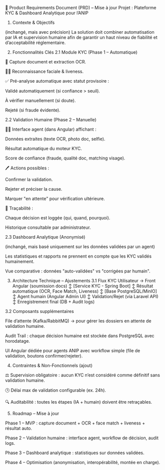 📄 Product Requirements Document (PRD) – Mise à jour
Projet : Plateforme KYC & Dashboard Analytique pour l’ANIP
1. Contexte & Objectifs

(inchangé, mais avec précision)
La solution doit combiner automatisation par IA et supervision humaine afin de garantir un haut niveau de fiabilité et d’acceptabilité réglementaire.

2. Fonctionnalités Clés
2.1 Module KYC (Phase 1 – Automatique)

📸 Capture document et extraction OCR.

🧑‍💻 Reconnaissance faciale & liveness.

✅ Pré-analyse automatique avec statut provisoire :

Validé automatiquement (si confiance > seuil).

À vérifier manuellement (si doute).

Rejeté (si fraude évidente).

2.2 Validation Humaine (Phase 2 – Manuelle)

👩‍💼 Interface agent (dans Angular) affichant :

Données extraites (texte OCR, photo doc, selfie).

Résultat automatique du moteur KYC.

Score de confiance (fraude, qualité doc, matching visage).

🖊️ Actions possibles :

Confirmer la validation.

Rejeter et préciser la cause.

Marquer "en attente" pour vérification ultérieure.

🧾 Traçabilité :

Chaque décision est loggée (qui, quand, pourquoi).

Historique consultable par administrateur.

2.3 Dashboard Analytique (Anonymisé)

(inchangé, mais basé uniquement sur les données validées par un agent)

Les statistiques et rapports ne prennent en compte que les KYC validés humainement.

Vue comparative : données "auto-validées" vs "corrigées par humain".

3. Architecture Technique – Ajustements
3.1 Flux KYC
Utilisateur → Front Angular (soumission docs)
   ↕
[Service KYC - Spring Boot]
   ↕
Résultat automatique (OCR, Face Match, Liveness)
   ↕
[Base PostgreSQL/MinIO]
   ↕
Agent humain (Angular Admin UI)
   ↕
Validation/Rejet (via Laravel API)
   ↕
Enregistrement final (DB + Audit logs)

3.2 Composants supplémentaires

File d’attente (Kafka/RabbitMQ) → pour gérer les dossiers en attente de validation humaine.

Audit Trail : chaque décision humaine est stockée dans PostgreSQL avec horodatage.

UI Angular dédiée pour agents ANIP avec workflow simple (file de validation, boutons confirmer/rejeter).

4. Contraintes & Non-Fonctionnels (ajout)

⚖️ Supervision obligatoire : aucun KYC n’est considéré comme définitif sans validation humaine.

🕒 Délai max de validation configurable (ex. 24h).

🔍 Auditabilité : toutes les étapes (IA + humain) doivent être retraçables.

5. Roadmap – Mise à jour

Phase 1 – MVP : capture document + OCR + face match + liveness + résultat auto.

Phase 2 – Validation humaine : interface agent, workflow de décision, audit logs.

Phase 3 – Dashboard analytique : statistiques sur données validées.

Phase 4 – Optimisation (anonymisation, interopérabilité, montée en charge).